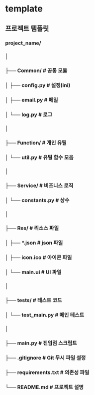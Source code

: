 # template
## 프로젝트 템플릿

### project_name/
### │
### ├── Common/             # 공통 모듈
### │   ├── config.py		# 설정(ini)
### │   ├── email.py		# 메일
### │   └── log.py			# 로그
### │
### ├── Function/           # 개인 유틸
### │   └── util.py			# 유틸 함수 모음
### │
### ├── Service/            # 비즈니스 로직
### │   └── constants.py	# 상수
### │
### ├── Res/                # 리소스 파일
### │   ├── *.json  	    # json 파일
### │   ├── icon.ico	    # 아이콘 파일
### │   └── main.ui  	    # UI 파일
### │
### ├── tests/              # 테스트 코드
### │ 	└── test_main.py	# 메인 테스트
### │
### ├── main.py             # 진입점 스크립트
### ├── .gitignore          # Git 무시 파일 설정
### ├── requirements.txt    # 의존성 파일
### └── README.md           # 프로젝트 설명